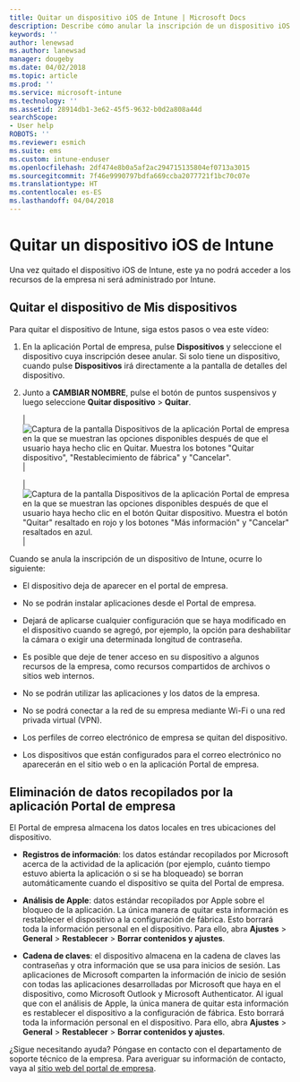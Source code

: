 ```yaml
---
title: Quitar un dispositivo iOS de Intune | Microsoft Docs
description: Describe cómo anular la inscripción de un dispositivo iOS de Intune.
keywords: ''
author: lenewsad
ms.author: lanewsad
manager: dougeby
ms.date: 04/02/2018
ms.topic: article
ms.prod: ''
ms.service: microsoft-intune
ms.technology: ''
ms.assetid: 28914db1-3e62-45f5-9632-b0d2a808a44d
searchScope:
- User help
ROBOTS: ''
ms.reviewer: esmich
ms.suite: ems
ms.custom: intune-enduser
ms.openlocfilehash: 2df474e8b0a5af2ac294715135804ef0713a3015
ms.sourcegitcommit: 7f46e9990797bdfa669ccba2077721f1bc70c07e
ms.translationtype: HT
ms.contentlocale: es-ES
ms.lasthandoff: 04/04/2018
---
```

# <a name="remove-your-ios-device-from-intune"></a>Quitar un dispositivo iOS de Intune

Una vez quitado el dispositivo iOS de Intune, este ya no podrá acceder a los recursos de la empresa ni será administrado por Intune.


## <a name="removing-the-device-from-my-devices"></a>Quitar el dispositivo de Mis dispositivos

Para quitar el dispositivo de Intune, siga estos pasos o vea este vídeo:


1.  En la aplicación Portal de empresa, pulse **Dispositivos** y seleccione el dispositivo cuya inscripción desee anular. Si solo tiene un dispositivo, cuando pulse **Dispositivos** irá directamente a la pantalla de detalles del dispositivo.

2.  Junto a **CAMBIAR NOMBRE**, pulse el botón de puntos suspensivos y luego seleccione **Quitar dispositivo** > **Quitar**.  

    |![Captura de la pantalla Dispositivos de la aplicación Portal de empresa en la que se muestran las opciones disponibles después de que el usuario haya hecho clic en Quitar. Muestra los botones "Quitar dispositivo", "Restablecimiento de fábrica" y "Cancelar".](/intune-user-help/media/cp_ios_unenroll_after_1804_001.png)|

    |![Captura de la pantalla Dispositivos de la aplicación Portal de empresa en la que se muestran las opciones disponibles después de que el usuario haya hecho clic en el botón Quitar dispositivo. Muestra el botón "Quitar" resaltado en rojo y los botones "Más información" y "Cancelar" resaltados en azul.](/intune-user-help/media/cp_ios_unenroll_after_1804_002.png)|


  Cuando se anula la inscripción de un dispositivo de Intune, ocurre lo siguiente:

  -   El dispositivo deja de aparecer en el portal de empresa.

  -   No se podrán instalar aplicaciones desde el Portal de empresa.

  -   Dejará de aplicarse cualquier configuración que se haya modificado en el dispositivo cuando se agregó, por ejemplo, la opción para deshabilitar la cámara o exigir una determinada longitud de contraseña.

  -   Es posible que deje de tener acceso en su dispositivo a algunos recursos de la empresa, como recursos compartidos de archivos o sitios web internos.

  -   No se podrán utilizar las aplicaciones y los datos de la empresa.

  -   No se podrá conectar a la red de su empresa mediante Wi-Fi o una red privada virtual (VPN).

  -   Los perfiles de correo electrónico de empresa se quitan del dispositivo.

  -   Los dispositivos que están configurados para el correo electrónico no aparecerán en el sitio web o en la aplicación Portal de empresa.

## <a name="removing-data-collected-by-the-company-portal-app"></a>Eliminación de datos recopilados por la aplicación Portal de empresa

El Portal de empresa almacena los datos locales en tres ubicaciones del dispositivo.

-   **Registros de información**: los datos estándar recopilados por Microsoft acerca de la actividad de la aplicación (por ejemplo, cuánto tiempo estuvo abierta la aplicación o si se ha bloqueado) se borran automáticamente cuando el dispositivo se quita del Portal de empresa.

-   **Análisis de Apple**: datos estándar recopilados por Apple sobre el bloqueo de la aplicación. La única manera de quitar esta información es restablecer el dispositivo a la configuración de fábrica. Esto borrará toda la información personal en el dispositivo. Para ello, abra **Ajustes** > **General** > **Restablecer** > **Borrar contenidos y ajustes**.

-   **Cadena de claves**: el dispositivo almacena en la cadena de claves las contraseñas y otra información que se usa para inicios de sesión. Las aplicaciones de Microsoft comparten la información de inicio de sesión con todas las aplicaciones desarrolladas por Microsoft que haya en el dispositivo, como Microsoft Outlook y Microsoft Authenticator. Al igual que con el análisis de Apple, la única manera de quitar esta información es restablecer el dispositivo a la configuración de fábrica. Esto borrará toda la información personal en el dispositivo. Para ello, abra **Ajustes** > **General** > **Restablecer** > **Borrar contenidos y ajustes**.


¿Sigue necesitando ayuda? Póngase en contacto con el departamento de soporte técnico de la empresa. Para averiguar su información de contacto, vaya al [sitio web del portal de empresa](https://portal.manage.microsoft.com#HelpDeskDialog).
